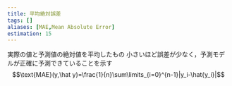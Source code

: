 ```yaml
---
title: 平均絶対誤差
tags: []
aliases: [MAE,Mean Absolute Error]
estimation: 15
---
```

実際の値と予測値の絶対値を平均したもの
小さいほど誤差が少なく，予測モデルが正確に予測できていることを示す
$$\text{MAE}(y,\hat y)=\frac{1}{n}\sum\limits_{i=0}^{n-1}|y_i-\hat{y_i}|$$